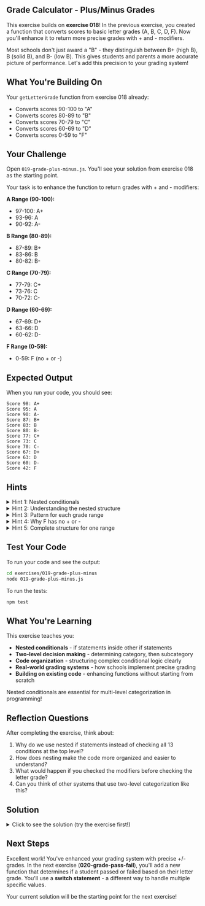 ## Grade Calculator - Plus/Minus Grades

This exercise builds on **exercise 018**! In the previous exercise, you created a function that converts scores to basic letter grades (A, B, C, D, F). Now you'll enhance it to return more precise grades with + and - modifiers.

Most schools don't just award a "B" - they distinguish between B+ (high B), B (solid B), and B- (low B). This gives students and parents a more accurate picture of performance. Let's add this precision to your grading system!

## What You're Building On

Your `getLetterGrade` function from exercise 018 already:
- Converts scores 90-100 to "A"
- Converts scores 80-89 to "B"
- Converts scores 70-79 to "C"
- Converts scores 60-69 to "D"
- Converts scores 0-59 to "F"

## Your Challenge

Open `019-grade-plus-minus.js`. You'll see your solution from exercise 018 as the starting point.

Your task is to enhance the function to return grades with + and - modifiers:

**A Range (90-100):**
- 97-100: A+
- 93-96: A
- 90-92: A-

**B Range (80-89):**
- 87-89: B+
- 83-86: B
- 80-82: B-

**C Range (70-79):**
- 77-79: C+
- 73-76: C
- 70-72: C-

**D Range (60-69):**
- 67-69: D+
- 63-66: D
- 60-62: D-

**F Range (0-59):**
- 0-59: F (no + or -)

## Expected Output

When you run your code, you should see:
```
Score 98: A+
Score 95: A
Score 90: A-
Score 87: B+
Score 83: B
Score 80: B-
Score 77: C+
Score 73: C
Score 70: C-
Score 67: D+
Score 63: D
Score 60: D-
Score 42: F
```

## Hints

<details>
<summary>Hint 1: Nested conditionals</summary>

Add if-else-if chains **inside** each existing grade check:

```javascript
if (score >= 90) {
  // Now we know it's an A (90-100)
  // Add nested checks to determine +, regular, or -
  if (score >= 97) {
    return "A+";
  } else if (score >= 93) {
    return "A";
  } else {
    return "A-";  // 90-92
  }
} else if (score >= 80) {
  // Now we know it's a B (80-89)
  if (score >= 87) {
    return "B+";
  } else if (score >= 83) {
    return "B";
  } else {
    return "B-";  // 80-82
  }
}
// Continue for C and D...
```

This is called **nested conditionals** - conditionals inside conditionals!
</details>

<details>
<summary>Hint 2: Understanding the nested structure</summary>

Think of it as a two-level decision:

**Level 1: What letter?**
- Is it A, B, C, D, or F?

**Level 2: What modifier?**
- Is it +, regular, or -?

```javascript
// Level 1: Determine letter
if (score >= 90) {
  // Level 2: Determine modifier for A
  if (score >= 97) return "A+";
  else if (score >= 93) return "A";
  else return "A-";
}
```

The outer if determines the letter, the inner if determines the modifier!
</details>

<details>
<summary>Hint 3: Pattern for each grade range</summary>

Each grade range (except F) follows the same pattern:

```javascript
if (score >= [range start]) {
  if (score >= [high cutoff]) return "[Letter]+";
  else if (score >= [mid cutoff]) return "[Letter]";
  else return "[Letter]-";
}
```

For B grades (80-89):
```javascript
if (score >= 80) {
  if (score >= 87) return "B+";   // 87-89
  else if (score >= 83) return "B"; // 83-86
  else return "B-";                 // 80-82
}
```

Apply this pattern to A, C, and D ranges!
</details>

<details>
<summary>Hint 4: Why F has no + or -</summary>

Failing grades typically don't have modifiers. An F is an F!

```javascript
else {
  return "F";  // Simple - no nested checks needed
}
```

Some schools do use F+ or F-, but it's uncommon. We'll keep it simple.
</details>

<details>
<summary>Hint 5: Complete structure for one range</summary>

Here's the complete pattern for A grades:

```javascript
if (score >= 90) {
  if (score >= 97) {
    return "A+";
  } else if (score >= 93) {
    return "A";
  } else {
    return "A-";
  }
}
```

Apply this same pattern to B, C, and D ranges with their respective cutoffs!
</details>

## Test Your Code

To run your code and see the output:
```bash
cd exercises/019-grade-plus-minus
node 019-grade-plus-minus.js
```

To run the tests:
```bash
npm test
```

## What You're Learning

This exercise teaches you:
- **Nested conditionals** - if statements inside other if statements
- **Two-level decision making** - determining category, then subcategory
- **Code organization** - structuring complex conditional logic clearly
- **Real-world grading systems** - how schools implement precise grading
- **Building on existing code** - enhancing functions without starting from scratch

Nested conditionals are essential for multi-level categorization in programming!

## Reflection Questions

After completing the exercise, think about:
1. Why do we use nested if statements instead of checking all 13 conditions at the top level?
2. How does nesting make the code more organized and easier to understand?
3. What would happen if you checked the modifiers before checking the letter grade?
4. Can you think of other systems that use two-level categorization like this?

## Solution

<details>
<summary>Click to see the solution (try the exercise first!)</summary>

```javascript
export function getLetterGrade(score) {
  if (score >= 90) {
    if (score >= 97) {
      return "A+";
    } else if (score >= 93) {
      return "A";
    } else {
      return "A-";
    }
  } else if (score >= 80) {
    if (score >= 87) {
      return "B+";
    } else if (score >= 83) {
      return "B";
    } else {
      return "B-";
    }
  } else if (score >= 70) {
    if (score >= 77) {
      return "C+";
    } else if (score >= 73) {
      return "C";
    } else {
      return "C-";
    }
  } else if (score >= 60) {
    if (score >= 67) {
      return "D+";
    } else if (score >= 63) {
      return "D";
    } else {
      return "D-";
    }
  } else {
    return "F";
  }
}

// Test the function with sample scores
console.log("Score 98:", getLetterGrade(98));   // Should print: A+
console.log("Score 95:", getLetterGrade(95));   // Should print: A
console.log("Score 90:", getLetterGrade(90));   // Should print: A-
console.log("Score 87:", getLetterGrade(87));   // Should print: B+
console.log("Score 83:", getLetterGrade(83));   // Should print: B
console.log("Score 80:", getLetterGrade(80));   // Should print: B-
console.log("Score 77:", getLetterGrade(77));   // Should print: C+
console.log("Score 73:", getLetterGrade(73));   // Should print: C
console.log("Score 70:", getLetterGrade(70));   // Should print: C-
console.log("Score 67:", getLetterGrade(67));   // Should print: D+
console.log("Score 63:", getLetterGrade(63));   // Should print: D
console.log("Score 60:", getLetterGrade(60));   // Should print: D-
console.log("Score 42:", getLetterGrade(42));   // Should print: F
```

**Breaking down the nested logic for a B grade:**

When score is **85**:

**Level 1: Determine letter**
1. Check `85 >= 90` → false, try next
2. Check `85 >= 80` → **true** → we know it's a B!

**Level 2: Determine modifier for B**
3. Check `85 >= 87` → false, try next
4. Check `85 >= 83` → **true** → return "B"

**Visual flow:**
```
score = 85

Is it >= 90? No
Is it >= 80? Yes → It's a B!
  └─ Is it >= 87? No
  └─ Is it >= 83? Yes → Return "B"
```

**Why nesting is better than flat checks:**

**Without nesting (harder to maintain):**
```javascript
if (score >= 97) return "A+";
else if (score >= 93) return "A";
else if (score >= 90) return "A-";
else if (score >= 87) return "B+";
else if (score >= 83) return "B";
else if (score >= 80) return "B-";
// ... continues for 13 conditions
```

**With nesting (organized and clear):**
```javascript
if (score >= 90) {        // A range
  if (score >= 97) return "A+";
  else if (score >= 93) return "A";
  else return "A-";
} else if (score >= 80) { // B range
  if (score >= 87) return "B+";
  else if (score >= 83) return "B";
  else return "B-";
}
```

Nesting groups related checks together, making the code much easier to understand and modify!

**Alternative: Using early returns without else**

You can make the code even cleaner by removing unnecessary else keywords:

```javascript
if (score >= 90) {
  if (score >= 97) return "A+";
  if (score >= 93) return "A";
  return "A-";
}

if (score >= 80) {
  if (score >= 87) return "B+";
  if (score >= 83) return "B";
  return "B-";
}

if (score >= 70) {
  if (score >= 77) return "C+";
  if (score >= 73) return "C";
  return "C-";
}

if (score >= 60) {
  if (score >= 67) return "D+";
  if (score >= 63) return "D";
  return "D-";
}

return "F";
```

Since `return` exits the function immediately, you don't need `else`. Both styles work - choose what's clearest to you!

**Real-world examples of nested decisions:**

- **Shipping costs**: Determine country (US/International), then weight tier (0-1lb, 1-5lb, 5lb+)
- **User permissions**: Check user role (Admin/Member/Guest), then specific permission (Read/Write/Delete)
- **Discounts**: Determine customer type (Student/Senior/Military), then order size (<$50, $50-100, $100+)
- **Priority levels**: Determine urgency (High/Medium/Low), then category (Bug/Feature/Question)

Nested conditionals let you model complex, hierarchical decision-making!

</details>

## Next Steps

Excellent work! You've enhanced your grading system with precise +/- grades. In the next exercise (**020-grade-pass-fail**), you'll add a new function that determines if a student passed or failed based on their letter grade. You'll use a **switch statement** - a different way to handle multiple specific values.

Your current solution will be the starting point for the next exercise!

